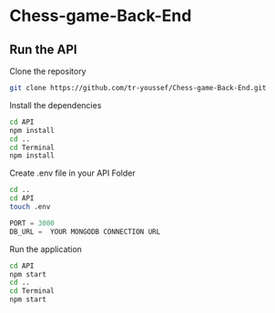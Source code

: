 # Chess-game-Back-End

## Run the API

Clone the repository

```bash
git clone https://github.com/tr-youssef/Chess-game-Back-End.git
```

Install the dependencies

```bash
cd API
npm install
cd ..
cd Terminal
npm install
```

Create .env file in your API Folder

```bash
cd ..
cd API
touch .env
```

```python
PORT = 3000
DB_URL =  YOUR MONGODB CONNECTION URL
```

Run the application

```bash
cd API
npm start
cd ..
cd Terminal
npm start
```
